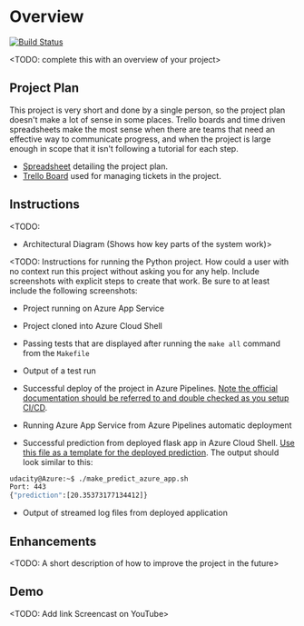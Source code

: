 # Overview

[![Build Status](https://dev.azure.com/odluser289100/flask-sklearn-app/_apis/build/status%2FArchieHarrodine.Azure-Cloud-DevOps?branchName=main)](https://dev.azure.com/odluser289100/flask-sklearn-app/_build/latest?definitionId=2&branchName=main)

<TODO: complete this with an overview of your project>

## Project Plan
This project is very short and done by a single person, so the project plan doesn't make a lot of sense in some places. Trello boards and time driven spreadsheets make the most sense when there are teams that need an effective way to communicate progress, and when the project is large enough in scope that it isn't following a tutorial for each step. 

* [Spreadsheet](https://docs.google.com/spreadsheets/d/1Gg3DPtGbxHriWF4rwVGyFEUSNVV8iF4S_twSMcztPII/edit?usp=sharing) detailing the project plan.
* [Trello Board](https://trello.com/invite/b/6902011b57350ecc305c87a9/ATTI697d669010881e0e20de03d02c6557ce017E5E7C/azure-cloud-with-devops) used for managing tickets in the project.

## Instructions

<TODO:  
* Architectural Diagram (Shows how key parts of the system work)>

<TODO:  Instructions for running the Python project.  How could a user with no context run this project without asking you for any help.  Include screenshots with explicit steps to create that work. Be sure to at least include the following screenshots:

* Project running on Azure App Service

* Project cloned into Azure Cloud Shell

* Passing tests that are displayed after running the `make all` command from the `Makefile`

* Output of a test run

* Successful deploy of the project in Azure Pipelines.  [Note the official documentation should be referred to and double checked as you setup CI/CD](https://docs.microsoft.com/en-us/azure/devops/pipelines/ecosystems/python-webapp?view=azure-devops).

* Running Azure App Service from Azure Pipelines automatic deployment

* Successful prediction from deployed flask app in Azure Cloud Shell.  [Use this file as a template for the deployed prediction](https://github.com/udacity/nd082-Azure-Cloud-DevOps-Starter-Code/blob/master/C2-AgileDevelopmentwithAzure/project/starter_files/flask-sklearn/make_predict_azure_app.sh).
The output should look similar to this:

```bash
udacity@Azure:~$ ./make_predict_azure_app.sh
Port: 443
{"prediction":[20.35373177134412]}
```

* Output of streamed log files from deployed application

> 

## Enhancements

<TODO: A short description of how to improve the project in the future>

## Demo 

<TODO: Add link Screencast on YouTube>


